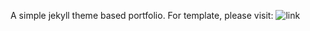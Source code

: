 A simple jekyll theme based portfolio.
For template, please visit: ![link](https://github.com/george-gca/multi-language-al-folio)
